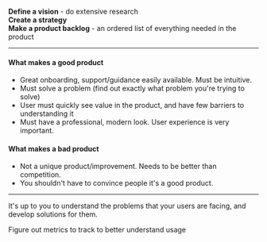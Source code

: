 **Define a vision** - do extensive research  
**Create a strategy**   
**Make a product backlog** - an ordered list of everything needed in the product
 
 ---

#### What makes a good product

- Great onboarding, support/guidance easily available.  Must be intuitive.
- Must solve a problem (find out exactly what problem you're trying to solve)
- User must quickly see value in the product, and have few barriers to understanding it
- Must have a professional, modern look.  User experience is very important.

#### What makes a bad product

- Not a unique product/improvement.  Needs to be better than competition.
- You shouldn't have to convince people it's a good product.

---

It's up to you to understand the problems that your users are facing, and develop solutions for them.  

Figure out metrics to track to better understand usage